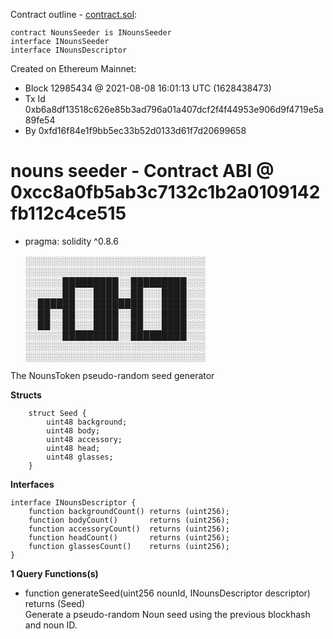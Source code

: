 Contract outline - [contract.sol](contract.sol):

```
contract NounsSeeder is INounsSeeder
interface INounsSeeder
interface INounsDescriptor
```


Created on Ethereum Mainnet:
- Block 12985434 @ 2021-08-08 16:01:13 UTC (1628438473)
- Tx Id 0xb6a8df13518c626e85b3ad796a01a407dcf2f4f44953e906d9f4719e5a89fe54
- By 0xfd16f84e1f9bb5ec33b52d0133d61f7d20699658


# nouns seeder - Contract ABI @ 0xcc8a0fb5ab3c7132c1b2a0109142fb112c4ce515

- pragma: solidity ^0.8.6


    ░░░░░░░░░░░░░░░░░░░░░░░░░░░░░
    ░░░░░░░░░░░░░░░░░░░░░░░░░░░░░
    ░░░░░░█████████░░█████████░░░
    ░░░░░░██░░░████░░██░░░████░░░
    ░░██████░░░████████░░░████░░░
    ░░██░░██░░░████░░██░░░████░░░
    ░░██░░██░░░████░░██░░░████░░░
    ░░░░░░█████████░░█████████░░░
    ░░░░░░░░░░░░░░░░░░░░░░░░░░░░░
    ░░░░░░░░░░░░░░░░░░░░░░░░░░░░░



The NounsToken pseudo-random seed generator

**Structs**

        struct Seed {
            uint48 background;
            uint48 body;
            uint48 accessory;
            uint48 head;
            uint48 glasses;
        }

**Interfaces**

    interface INounsDescriptor {
        function backgroundCount() returns (uint256);
        function bodyCount()       returns (uint256);
        function accessoryCount()  returns (uint256);
        function headCount()       returns (uint256);
        function glassesCount()    returns (uint256);
    }



**1 Query Functions(s)**

-  function generateSeed(uint256 nounId, INounsDescriptor descriptor) returns (Seed) <br> Generate a pseudo-random Noun seed using the previous blockhash and noun ID.
